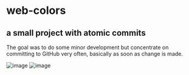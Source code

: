 # web-colors
## a small project with atomic commits

The goal was to do some minor development but concentrate on committing to GitHub very often, basically as soon as change is made.

![image](https://github.com/user-attachments/assets/b7cb2fcb-8099-44bc-a282-5b216cfa1614)
![image](https://github.com/user-attachments/assets/964e14e0-c944-4913-9ee8-27f8f0b3fd4d)

